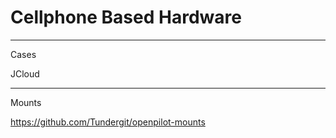 # Cellphone Based Hardware
---
Cases

JCloud

---
Mounts

https://github.com/Tundergit/openpilot-mounts